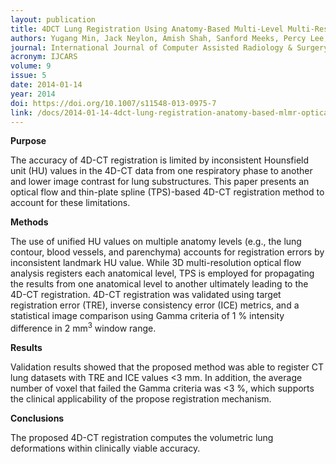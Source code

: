 ```yaml
---
layout: publication
title: 4DCT Lung Registration Using Anatomy-Based Multi-Level Multi-Resolution Optical Flow Analysis and Thin-Plate Splines
authors: Yugang Min, Jack Neylon, Amish Shah, Sanford Meeks, Percy Lee, Patrick Kupelian, and Anand Santhanam
journal: International Journal of Computer Assisted Radiology & Surgery
acronym: IJCARS
volume: 9
issue: 5
date: 2014-01-14
year: 2014
doi: https://doi.org/10.1007/s11548-013-0975-7
link: /docs/2014-01-14-4dct-lung-registration-anatomy-based-mlmr-optical-flow.pdf
---
```

**Purpose**

The accuracy of 4D-CT registration is limited by inconsistent Hounsfield unit (HU) values in the 4D-CT data from one respiratory phase to another and lower image contrast for lung substructures. This paper presents an optical flow and thin-plate spline (TPS)-based 4D-CT registration method to account for these limitations.

**Methods**

The use of unified HU values on multiple anatomy levels (e.g., the lung contour, blood vessels, and parenchyma) accounts for registration errors by inconsistent landmark HU value. While 3D multi-resolution optical flow analysis registers each anatomical level, TPS is employed for propagating the results from one anatomical level to another ultimately leading to the 4D-CT registration. 4D-CT registration was validated using target registration error (TRE), inverse consistency error (ICE) metrics, and a statistical image comparison using Gamma criteria of 1 % intensity difference in 2 mm<sup>3</sup> window range.

**Results**

Validation results showed that the proposed method was able to register CT lung datasets with TRE and ICE values <3 mm. In addition, the average number of voxel that failed the Gamma criteria was <3 %, which supports the clinical applicability of the propose registration mechanism.

**Conclusions**

The proposed 4D-CT registration computes the volumetric lung deformations within clinically viable accuracy.
